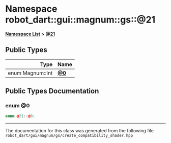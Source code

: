 

# Namespace robot\_dart::gui::magnum::gs::@21



[**Namespace List**](namespaces.md) **>** [**@21**](namespacerobot__dart_1_1gui_1_1magnum_1_1gs_1_1_0d21.md)






















## Public Types

| Type | Name |
| ---: | :--- |
| enum Magnum::Int | [**@0**](#enum-@0)  <br> |
















































## Public Types Documentation




### enum @0 

```C++
enum @21::@0;
```




------------------------------
The documentation for this class was generated from the following file `robot_dart/gui/magnum/gs/create_compatibility_shader.hpp`

